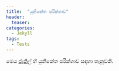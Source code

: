 ```yaml
---
title:  "යුනිකේත පරීක්ශාව"
header:
  teaser: 
categories: 
  - Jekyll
tags:
  - Tests
---
```


මෙය [ජැකිල්] හි යුනිකේත පරීක්ශාව සඳහා තැනූවකි. 

[ජැකිල්]: http://jekyllrb.com/
